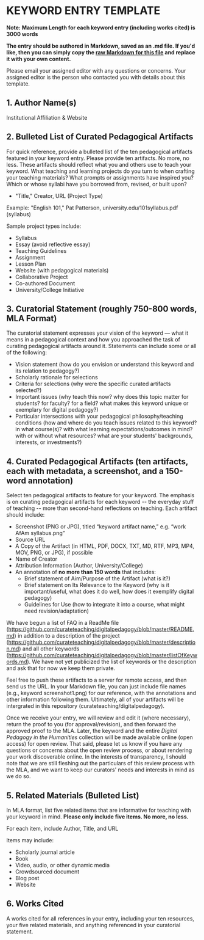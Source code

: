 # KEYWORD ENTRY TEMPLATE

**Note: Maximum Length for each keyword entry (including works cited) is 3000 words**

**The entry should be authored in Markdown, saved as an .md file. If you'd like, then you can simply copy the [raw Markdown for this file](https://raw.githubusercontent.com/curateteaching/digitalpedagogy/master/keywords/!template.md) and replace it with your own content.**

Please email your assigned editor with any questions or concerns. Your assigned editor is the person who contacted you with details about this template.

## 1. Author Name(s)
Institutional Affiliation & Website

## 2. Bulleted List of Curated Pedagogical Artifacts

For quick reference, provide a bulleted list of the ten pedagogical artifacts featured in your keyword entry. Please provide ten artifacts. No more, no less. These artifacts should reflect what you and others use to teach your keyword. What teaching and learning projects do you turn to when crafting your teaching materials? What prompts or assignments have inspired you? Which or whose syllabi have you borrowed from, revised, or built upon?

* "Title," Creator, URL (Project Type)

Example: "English 101," Pat Patterson, university.edu/101syllabus.pdf (syllabus)

Sample project types include:
* Syllabus
* Essay (avoid reflective essay)
* Teaching Guidelines
* Assignment
* Lesson Plan 
* Website (with pedagogical materials)
* Collaborative Project
* Co-authored Document 
* University/College Initiative 

## 3. Curatorial Statement (roughly 750-800 words, MLA Format)

The curatorial statement expresses your vision of the keyword — what it means in a pedagogical context and how you approached the task of curating pedagogical artifacts around it. Statements can include some or all of the following: 

* Vision statement (how do you envision or understand this keyword and its relation to pedagogy?)
* Scholarly rationale for selections 
* Criteria for selections (why were the specific curated artifacts selected?) 
* Important issues (why teach this now? why does this topic matter for students? for faculty? for a field? what makes this keyword unique or exemplary for digital pedagogy?) 
* Particular intersections with your pedagogical philosophy/teaching conditions (how and where do you teach issues related to this keyword? in what course(s)? with what learning expectations/outcomes in mind? with or without what resources? what are your students' backgrounds, interests, or investments?) 

## 4. Curated Pedagogical Artifacts (ten artifacts, each with metadata, a screenshot, and a 150-word annotation)

Select ten pedagogical artifacts to feature for your keyword. The emphasis is on curating pedagogical artifacts for each keyword -- the everyday stuff of teaching -- more than second-hand reflections on teaching. Each artifact should include: 

* Screenshot (PNG or JPG), titled “keyword artifact name,” e.g. “work AfAm syllabus.png”
* Source URL 
* A Copy of the Artifact (in HTML, PDF, DOCX, TXT, MD, RTF, MP3, MP4, MOV, PNG, or JPG), if possible 
* Name of Creator
* Attribution Information (Author, University/College) 
* An annotation of **no more than 150 words** that includes:
	* Brief statement of Aim/Purpose of the Artifact (what is it?) 
	* Brief statement on Its Relevance to the Keyword (why is it important/useful, what does it do well, how does it exemplify digital pedagogy) 
	* Guidelines for Use (how to integrate it into a course, what might need revision/adaptation)

We have begun a list of FAQ in a ReadMe file (https://github.com/curateteaching/digitalpedagogy/blob/master/README.md) in addition to a description of the project (https://github.com/curateteaching/digitalpedagogy/blob/master/description.md) and all other keywords (https://github.com/curateteaching/digitalpedagogy/blob/master/listOfKeywords.md). We have not yet publicized the list of keywords or the description and ask that for now we keep them private.

Feel free to push these artifacts to a server for remote access, and then send us the URL. In your Markdown file, you can just include file names (e.g., keyword screenshot1.png) for our reference, with the annotations and other information following them. Ultimately, all of your artifacts will be intergrated in this repository (curateteaching/digitalpedagogy). 

Once we receive your entry, we will review and edit it (where necessary), return the proof to you (for approval/revision), and then forward the approved proof to the MLA. Later, the keyword and the entire *Digital Pedagogy in the Humanities* collection will be made available online (open access) for open review. That said, please let us know if you have any questions or concerns about the open review process, or about rendering your work discoverable online. In the interests of transparency, I should note that we are still fleshing out the particulars of this review process with the MLA, and we want to keep our curators' needs and interests in mind as we do so.  


## 5. Related Materials (Bulleted List)

In MLA format, list five related items that are informative for teaching with your keyword in mind. **Please only include five items. No more, no less.**

For each item, include Author, Title, and URL

Items may include: 
* Scholarly journal article
* Book 
* Video, audio, or other dynamic media
* Crowdsourced document 
* Blog post 
* Website

## 6. Works Cited 

A works cited for all references in your entry, including your ten resources, your five related materials, and anything referenced in your curatorial statement.  

